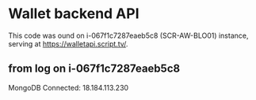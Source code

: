 # Wallet backend API

This code was ound on  i-067f1c7287eaeb5c8 (SCR-AW-BLO01) instance, serving at <https://walletapi.script.tv/>.


## from log on i-067f1c7287eaeb5c8

MongoDB Connected: 18.184.113.230
